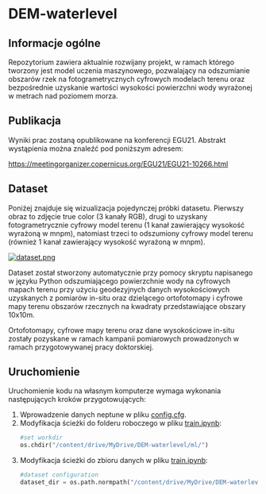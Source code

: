 # DEM-waterlevel

## Informacje ogólne
Repozytorium zawiera aktualnie rozwijany projekt, w ramach którego tworzony jest model uczenia maszynowego, pozwalający na odszumianie obszarów rzek na fotogrametrycznych cyfrowych modelach terenu oraz bezpośrednie uzyskanie wartości wysokości powierzchni wody wyrażonej w metrach nad poziomem morza.

## Publikacja
Wyniki prac zostaną opublikowane na konferencji EGU21. Abstrakt wystąpienia można znaleźć pod poniższym adresem:

https://meetingorganizer.copernicus.org/EGU21/EGU21-10266.html

## Dataset
Poniżej znajduje się wizualizacja pojedynczej próbki datasetu. Pierwszy obraz to zdjęcie true color (3 kanały RGB), drugi to uzyskany fotogrametrycznie cyfrowy model terenu (1 kanał zawierający wysokość wyrażoną w mnpm), natomiast trzeci to odszumiony cyfrowy model terenu (również 1 kanał zawierający wysokość wyrażoną w mnpm).

[![dataset.png](https://i.postimg.cc/bYQM3wDB/Microsoft-Teams-image.png)](https://postimg.cc/HjkBLHtw)

Dataset został stworzony automatycznie przy pomocy skryptu napisanego w języku Python odszumiającego powierzchnie wody na cyfrowych mapach terenu przy użyciu geodezyjnych danych wysokościowych uzyskanych z pomiarów in-situ oraz dzielącego ortofotomapy i cyfrowe mapy terenu obszarów rzecznych na kwadraty przedstawiające obszary 10x10m.

Ortofotomapy, cyfrowe mapy terenu oraz dane wysokościowe in-situ zostały pozyskane w ramach kampanii pomiarowych prowadzonych w ramach przygotowywanej pracy doktorskiej.

## Uruchomienie
Uruchomienie kodu na własnym komputerze wymaga wykonania następujących kroków przygotowujących:

1. Wprowadzenie danych neptune w pliku [config.cfg](ml/config.cfg).
2. Modyfikacja ścieżki do folderu roboczego w pliku [train.ipynb](ml/train.ipynb):
    ```Python
    #set workdir
    os.chdir("/content/drive/MyDrive/DEM-waterlevel/ml/")
    ```
3. Modyfikacja ścieżki do zbioru danych w pliku [train.ipynb](ml/train.ipynb):
    ```Python
    #dataset configuration
    dataset_dir = os.path.normpath("/content/drive/MyDrive/DEM-waterlevel/dataset")
    ```
